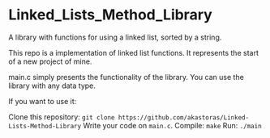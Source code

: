 # Linked_Lists_Method_Library
A library with functions for using a linked list, sorted by a string.


This repo is a implementation of linked list functions. It represents the start of a new project of mine.

main.c simply presents the functionality of the library.
You can use the library with any data type.

If you want to use it: 

Clone this repository: `git clone https://github.com/akastoras/Linked-Lists-Method-Library`
Write your code on `main.c`.
Compile: `make`
Run: `./main`
